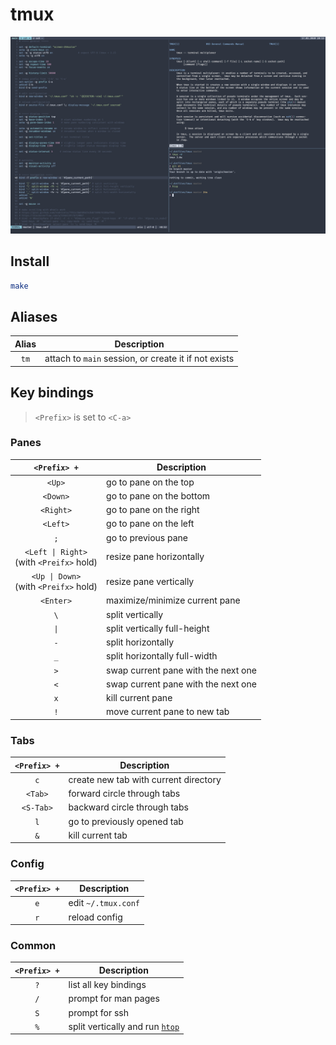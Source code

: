# tmux

![](.assets/screenshot.png)

## Install

```sh
make
```

## Aliases

| Alias | Description                                          |
|:-----:|------------------------------------------------------|
|`tm`   | attach to `main` session, or create it if not exists |

## Key bindings

> `<Prefix>` is set to `<C-a>`

### Panes

| `<Prefix> +`                                | Description                         |
|:-------------------------------------------:|-------------------------------------|
| `<Up>`                                      | go to pane on the top               |
| `<Down>`                                    | go to pane on the bottom            |
| `<Right>`                                   | go to pane on the right             |
| `<Left>`                                    | go to pane on the left              |   
| `;`                                         | go to previous pane                 |
| `<Left \| Right>`<br>(with `<Preifx>` hold) | resize pane horizontally            |
| `<Up \| Down>`<br>(with `<Preifx>` hold)    | resize pane vertically              |
| `<Enter>`                                   | maximize/minimize current pane      |
| `\`                                        | split vertically                    |
| `\|`                                         | split vertically full-height        |
| `-`                                         | split horizontally                  |
| `_`                                         | split horizontally full-width       |
| `>`                                         | swap current pane with the next one |
| `<`                                         | swap current pane with the next one |
| `x`                                         | kill current pane                   |
| `!`                                         | move current pane to new tab        |

### Tabs

| `<Prefix> +` | Description                           |
|:------------:|---------------------------------------|
| `c`          | create new tab with current directory |
| `<Tab>`      | forward circle through tabs           |
| `<S-Tab>`    | backward circle through tabs          |
| `l`          | go to previously opened tab           |
| `&`          | kill current tab                      |

### Config

| `<Prefix> +` | Description         |
|:------------:|---------------------|
| `e`          | edit `~/.tmux.conf` |
| `r`          | reload config       |

### Common

| `<Prefix> +` | Description                                                         |
|:------------:|---------------------------------------------------------------------|
| `?`          | list all key bindings                                               |
| `/`          | prompt for man pages                                                |
| `S`          | prompt for ssh                                                      |
| `%`          | split vertically and run [`htop`](https://github.com/hishamhm/htop) |

